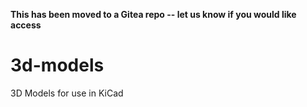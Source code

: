
**This has been moved to a Gitea repo -- let us know if you would like access**

# 3d-models
3D Models for use in KiCad
